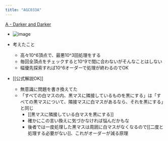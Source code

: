 ```yaml
---
title: "AGC033A"
---
```


[A - Darker and Darker](https://atcoder.jp/contests/agc033/tasks/agc033_a)
- ![image](https://gyazo.com/7a7d1b269831ffa3937f83c49b7391de/thumb/1000)

- 考えたこと
    - 高々10^6頂点で、最悪10^3回処理をする
    - 毎回全頂点をチェックすると10^9で間に合わないがそんなことはしない
    - 幅優先探索すれば10^6オーダーで処理が終わるのでOK
- [[公式解説OK]]
    - 無意識に問題を書き換えてた
    - 「すべての白マスの内、黒マスに隣接しているものを黒にする」は「すべての黒マスについて、隣接マスに白マスがあるなら、それを黒にする」と同じ
        - [[黒マスに隣接している白マスを黒にする]]
        - 確かにこの言い換えに気づかなければ悩んだかもな
        - 後者では一度処理した黒マスは周囲に白マスがなくなるので[[二度と処理する必要がない]]、これがオーダーが減る原理

